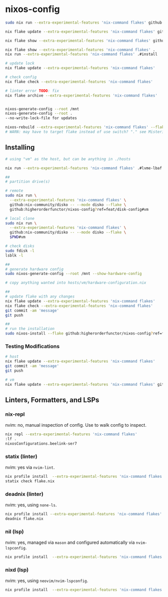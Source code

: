 # nixos-config

```sh
sudo nix run --extra-experimental-features 'nix-command flakes' github:higherorderfunctor/nixos-config?ref=feat/disk-config#install

nix flake update --extra-experimental-features 'nix-command flakes' github:higherorderfunctor/nixos-config?ref=feat/disk-config

nix flake show --extra-experimental-features 'nix-command flakes' github:higherorderfunctor/nixos-config?ref=feat/disk-config

nix flake show --extra-experimental-features 'nix-command flakes' .
nix run --extra-experimental-features 'nix-command flakes' .#install

# update lock
nix flake update --extra-experimental-features 'nix-command flakes'

# check config
nix flake check --extra-experimental-features 'nix-command flakes'

# linter error TODO: fix
nix flake archive --extra-experimental-features 'nix-command flakes'


nixos-generate-config --root /mnt
nixos-generate-config --root .
--no-write-lock-file for updates

nixos-rebuild --extra-experimental-features 'nix-command flakes' --flake github:higherorderfunctor/nixos-config?ref=feat/disk-config switch
# WARN: may have to target flake instead of use switch? "." see Misterio77's config
```

## Installing

```sh
# using "vm" as the host, but can be anything in ./hosts

nix run --extra-experimental-features 'nix-command flakes' .#lvme-lbaf

##
# partition drive(s)

# remote
sudo nix run \
  --extra-experimental-features 'nix-command flakes' \
  github:nix-community/disko -- --mode disko --flake \
  github:higherorderfunctor/nixos-config?ref=feat/disk-config#vm

# local clone
sudo nix run \
  --extra-experimental-features 'nix-command flakes' \
  github:nix-community/disko -- --mode disko --flake \
  $PWD#vm

# check disks
sudo fdisk -l
lsblk -l

##
# generate hardware config
sudo nixos-generate-config --root /mnt --show-hardware-config

# copy anything wanted into hosts/vm/hardware-configuration.nix

##
# update flake with any changes
nix flake update --extra-experimental-features 'nix-command flakes'
nix flake check --extra-experimental-features 'nix-command flakes'
git commit -am 'message'
git push

##
# run the installation
sudo nixos-install --flake github:higherorderfunctor/nixos-config?ref=feat/disk-config#vm
````

### Testing Modifications

```sh
# host
nix flake update --extra-experimental-features 'nix-command flakes'
git commit -am 'message'
git push

# vm
nix flake update --extra-experimental-features 'nix-command flakes' github:higherorderfunctor/nixos-config?ref=feat/disk-config
```

## Linters, Formatters, and LSPs

### nix-repl

nvim: no, manual inspection of config.  Use <tab> to walk config to inspect.

```sh
nix repl --extra-experimental-features 'nix-command flakes'
:lf .
nixosConfigurations.beelink-ser7
```

### statix (linter)

nvim: yes via `nvim-lint`.

```sh
nix profile install  --extra-experimental-features 'nix-command flakes' github:NixOS/nixpkgs#statix
statix check flake.nix
```

### deadnix (linter)

nvim: yes, using `none-ls`.

```sh
nix profile install --extra-experimental-features 'nix-command flakes' github:astro/deadnix#
deadnix flake.nix
```

### nil (lsp)

nvim: yes, managed via `mason` and configured automatically via `nvim-lspconfig`.

```sh
nix profile install  --extra-experimental-features 'nix-command flakes' github:oxalica/nil#
```

### nixd (lsp)

nvim: yes, using `neovim/nvim-lspconfig`.

```sh
nix profile install  --extra-experimental-features 'nix-command flakes' github:nix-community/nixd#
```
